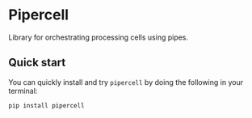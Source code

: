 # Pipercell

Library for orchestrating processing cells using pipes.

## Quick start

You can quickly install and try `pipercell` by doing the following in your terminal:

``` bash
pip install pipercell
```
